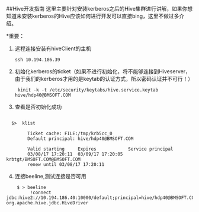##Hive开发指南
这里主要针对安装kerberos之后的Hive集群进行讲解，如果你想知道未安装kerberos的Hive应该如何进行开发可以直接bing，这里不做过多介绍。

*重要：

1.  远程连接安装有hiveClient的主机
        
        ssh 10.194.186.39

2. 初始化kerberos的ticket（如果不进行初始化，将不能够连接到Hiveserver，由于我们的kerberos才用的是keytab的认证方式，所以密码认证并不可行！）

        kinit -k -t /etc/security/keytabs/hive.service.keytab  hive/hdp40@BMSOFT.COM
        
3. 查看是否初始化成功
```

  $>  klist     
        
        Ticket cache: FILE:/tmp/krb5cc_0
        Default principal: hive/hdp40@BMSOFT.COM

        Valid starting     Expires            Service principal
        03/08/17 17:20:11  03/09/17 17:20:05  krbtgt/BMSOFT.COM@BMSOFT.COM
        renew until 03/08/17 17:20:11      
```

4. 连接beeline,测试连接是否可用
```
    $ > beeline
         !connect jdbc:hive2://10.194.186.40:10000/default;principal=hive/hdp40@BMSOFT.COM org.apache.hive.jdbc.HiveDriver            
```

